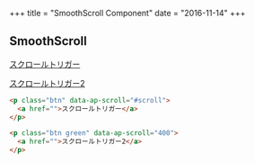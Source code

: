+++
title = "SmoothScroll Component"
date = "2016-11-14"
+++

## SmoothScroll

<p class="btn" data-ap-scroll="#scroll">
  <a href="">スクロールトリガー</a>
</p>

<p class="btn green" data-ap-scroll="400">
  <a href="">スクロールトリガー2</a>
</p>


<div id="scroll"></div>


```html
<p class="btn" data-ap-scroll="#scroll">
  <a href="">スクロールトリガー</a>
</p>

<p class="btn green" data-ap-scroll="400">
  <a href="">スクロールトリガー2</a>
</p>
```